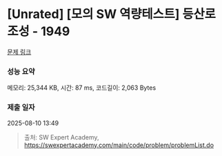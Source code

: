 # [Unrated] [모의 SW 역량테스트] 등산로 조성 - 1949 

[문제 링크](https://swexpertacademy.com/main/code/problem/problemDetail.do?contestProbId=AV5PoOKKAPIDFAUq) 

### 성능 요약

메모리: 25,344 KB, 시간: 87 ms, 코드길이: 2,063 Bytes

### 제출 일자

2025-08-10 13:49



> 출처: SW Expert Academy, https://swexpertacademy.com/main/code/problem/problemList.do